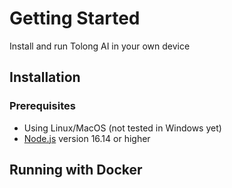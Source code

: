 # Getting Started

Install and run Tolong AI in your own device

## Installation

### Prerequisites

- Using Linux/MacOS (not tested in Windows yet)
- [Node.js](https://nodejs.org/) version 16.14 or higher


## Running with Docker